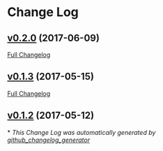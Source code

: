 # Change Log

## [v0.2.0](https://github.com/weacast/weacast-core/tree/v0.2.0) (2017-06-09)
[Full Changelog](https://github.com/weacast/weacast-core/compare/v0.1.3...v0.2.0)

## [v0.1.3](https://github.com/weacast/weacast-core/tree/v0.1.3) (2017-05-15)
[Full Changelog](https://github.com/weacast/weacast-core/compare/v0.1.2...v0.1.3)

## [v0.1.2](https://github.com/weacast/weacast-core/tree/v0.1.2) (2017-05-12)


\* *This Change Log was automatically generated by [github_changelog_generator](https://github.com/skywinder/Github-Changelog-Generator)*